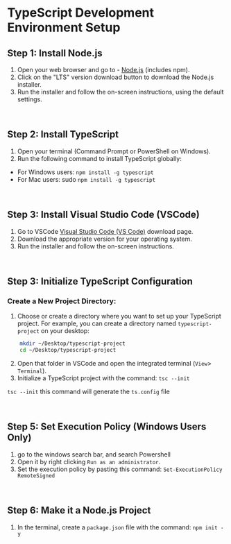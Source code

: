 
# TypeScript Development Environment Setup

## Step 1: Install Node.js

1. Open your web browser and go to - [Node.js](https://nodejs.org/) (includes npm).
2. Click on the "LTS" version download button to download the Node.js installer.
3. Run the installer and follow the on-screen instructions, using the default settings.

<br/>

## Step 2: Install TypeScript

1. Open your terminal (Command Prompt or PowerShell on Windows).
2. Run the following command to install TypeScript globally:
* For Windows users: `npm install -g typescript`
* For Mac users: sudo `npm install -g typescript`

<br/>

## Step 3: Install Visual Studio Code (VSCode)

1. Go to VSCode [Visual Studio Code (VS Code)](https://code.visualstudio.com/) download page.
2. Download the appropriate version for your operating system.
3. Run the installer and follow the on-screen instructions.

<br/> 

## Step 3: Initialize TypeScript Configuration

###  Create a New Project Directory:

1. Choose or create a directory where you want to set up your TypeScript project. For example, you can create a directory named `typescript-project` on your desktop:

```bash
    mkdir ~/Desktop/typescript-project
    cd ~/Desktop/typescript-project
```

2. Open that folder in VSCode and open the integrated terminal (`View`> `Terminal`).
3. Initialize a TypeScript project with the command: `tsc --init`

`tsc --init` this command will generate the `ts.config` file

<br/>

## Step 5: Set Execution Policy (Windows Users Only)

1. go to the windows search bar, and search Powershell
2. Open it by right clicking `Run as an administrator`.
3. Set the execution policy by pasting this command: `Set-ExecutionPolicy RemoteSigned`

<br/>

## Step 6: Make it a Node.js Project

1. In the terminal, create a `package.json` file with the command: `npm init -y`